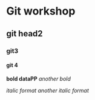 # Git workshop
## git head2
### git3
#### git 4

**bold dataPP**
_another bold_

*italic format*
_another italic format_
